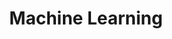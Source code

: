 ---
title: "Machine Learning"
description: "机器学习"
slug: "智能化落地是个值得专注的方向"
image: "/images/thumbs/h_08.jpg"
style:
    background: "#f78fc8"
    color: "#fff"
---